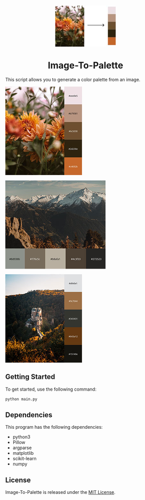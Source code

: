 <p align="center">
  <img src="./assets/logo.jpg" alt="Image-To-Palette logo" width="190" height="129">
  <h1 align="center">Image-To-Palette</h1>
</p>
<p align="center">
  </p>

This script allows you to generate a color palette from an image.

![Generate pallete 1](./assets/palette-1.jpg)

![Generate pallete 2](./assets/palette-2.jpg)

![Generate pallete 3](./assets/palette-3.jpg)

## Getting Started

To get started, use the following command:

```bash
python main.py
```

## Dependencies

This program has the following dependencies:

- python3
- Pillow
- argparse
- matplotlib
- scikit-learn
- numpy

## License

Image-To-Palette is released under the [MIT License](https://github.com/UrijHoruzij/image-to-palette/blob/master/LICENSE).
